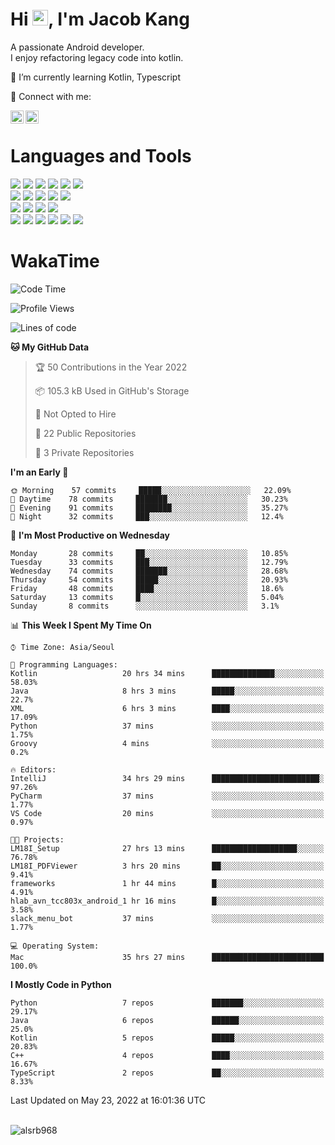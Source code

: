 # Hi <img src="https://media.giphy.com/media/hvRJCLFzcasrR4ia7z/giphy.gif" width="25px">, I'm Jacob Kang
A passionate Android developer.
</br>
I enjoy refactoring legacy code into kotlin.

🌱 I’m currently learning Kotlin, Typescript

🤝 Connect with me:

<a href="https://www.linkedin.com/in/minkyu-kang-b7477b1b2/"><img align="left" src="https://raw.githubusercontent.com/yushi1007/yushi1007/main/images/linkedin.svg" alt="Minkyu Kang | LinkedIn" width="21px"/></a>
<a href="https://www.instagram.com/_jacob_kang/"><img align="left" src="https://raw.githubusercontent.com/yushi1007/yushi1007/main/images/instagram.svg" alt="Jacob Kang | Instagram" width="21px"/></a>

</br>

# Languages and Tools

<div align="left">
<img src="https://img.shields.io/badge/java-007396?logo=java&logoColor=white"/>
<img src="https://img.shields.io/badge/kotlin-7F52FF?logo=kotlin&logoColor=white"/>
<img src="https://img.shields.io/badge/python-3776AB?logo=python&logoColor=white"/>
<img src="https://img.shields.io/badge/bash shell-4EAA25?logo=gnubash&logoColor=white"/>
<img src="https://img.shields.io/badge/c-A8B9CC?logo=c&logoColor=white"/>
<img src="https://img.shields.io/badge/c++-00599C?logo=c%2b%2b&logoColor=white"/>
</div>
<div align="left">
<img src="https://img.shields.io/badge/git-F05032?logo=git&logoColor=white"/>
<img src="https://img.shields.io/badge/github-181717?logo=github&logoColor=white"/>
<img src="https://img.shields.io/badge/mysql-4479A1?logo=mysql&logoColor=white"/>
<img src="https://img.shields.io/badge/sqlite-003B57?logo=sqlite&logoColor=white"/>
<img src="https://img.shields.io/badge/amazon AWS-232F3E?logo=amazonaws&logoColor=white"/>
</div>
<div align="left">
<img src="https://img.shields.io/badge/android-3DDC84?logo=android&logoColor=white"/>
<img src="https://img.shields.io/badge/linux-FCC624?logo=linux&logoColor=white"/>
<img src="https://img.shields.io/badge/flask-000000?logo=flask&logoColor=white"/>
<img src="https://img.shields.io/badge/arduino-00979D?logo=arduino&logoColor=white"/>
</div>
<div align="left">
<img src="https://img.shields.io/badge/slack-4A154B?logo=slack&logoColor=white"/>
<img src="https://img.shields.io/badge/notion-000000?logo=notion&logoColor=white"/>
<img src="https://img.shields.io/badge/jira-0052CC?logo=jira&logoColor=white"/>
<img src="https://img.shields.io/badge/postman-FF6C37?logo=postman&logoColor=white"/>
<img src="https://img.shields.io/badge/intellij-000000?logo=intellijidea&logoColor=white"/>
<img src="https://img.shields.io/badge/pycharm-000000?logo=pycharm&logoColor=white"/>
</div>

# WakaTime

<!--START_SECTION:waka-->
![Code Time](http://img.shields.io/badge/Code%20Time-0%20secs-blue)

![Profile Views](http://img.shields.io/badge/Profile%20Views-13-blue)

![Lines of code](https://img.shields.io/badge/From%20Hello%20World%20I%27ve%20Written-91%20Thousand%20lines%20of%20code-blue)

**🐱 My GitHub Data** 

> 🏆 50 Contributions in the Year 2022
 > 
> 📦 105.3 kB Used in GitHub's Storage 
 > 
> 🚫 Not Opted to Hire
 > 
> 📜 22 Public Repositories 
 > 
> 🔑 3 Private Repositories  
 > 
**I'm an Early 🐤** 

```text
🌞 Morning    57 commits     █████░░░░░░░░░░░░░░░░░░░░   22.09% 
🌆 Daytime    78 commits     ███████░░░░░░░░░░░░░░░░░░   30.23% 
🌃 Evening    91 commits     ████████░░░░░░░░░░░░░░░░░   35.27% 
🌙 Night      32 commits     ███░░░░░░░░░░░░░░░░░░░░░░   12.4%

```
📅 **I'm Most Productive on Wednesday** 

```text
Monday       28 commits     ██░░░░░░░░░░░░░░░░░░░░░░░   10.85% 
Tuesday      33 commits     ███░░░░░░░░░░░░░░░░░░░░░░   12.79% 
Wednesday    74 commits     ███████░░░░░░░░░░░░░░░░░░   28.68% 
Thursday     54 commits     █████░░░░░░░░░░░░░░░░░░░░   20.93% 
Friday       48 commits     ████░░░░░░░░░░░░░░░░░░░░░   18.6% 
Saturday     13 commits     █░░░░░░░░░░░░░░░░░░░░░░░░   5.04% 
Sunday       8 commits      ░░░░░░░░░░░░░░░░░░░░░░░░░   3.1%

```


📊 **This Week I Spent My Time On** 

```text
⌚︎ Time Zone: Asia/Seoul

💬 Programming Languages: 
Kotlin                   20 hrs 34 mins      ██████████████░░░░░░░░░░░   58.03% 
Java                     8 hrs 3 mins        █████░░░░░░░░░░░░░░░░░░░░   22.7% 
XML                      6 hrs 3 mins        ████░░░░░░░░░░░░░░░░░░░░░   17.09% 
Python                   37 mins             ░░░░░░░░░░░░░░░░░░░░░░░░░   1.75% 
Groovy                   4 mins              ░░░░░░░░░░░░░░░░░░░░░░░░░   0.2%

🔥 Editors: 
IntelliJ                 34 hrs 29 mins      ████████████████████████░   97.26% 
PyCharm                  37 mins             ░░░░░░░░░░░░░░░░░░░░░░░░░   1.77% 
VS Code                  20 mins             ░░░░░░░░░░░░░░░░░░░░░░░░░   0.97%

🐱‍💻 Projects: 
LM18I_Setup              27 hrs 13 mins      ███████████████████░░░░░░   76.78% 
LM18I_PDFViewer          3 hrs 20 mins       ██░░░░░░░░░░░░░░░░░░░░░░░   9.41% 
frameworks               1 hr 44 mins        █░░░░░░░░░░░░░░░░░░░░░░░░   4.91% 
hlab_avn_tcc803x_android_1 hr 16 mins        █░░░░░░░░░░░░░░░░░░░░░░░░   3.58% 
slack_menu_bot           37 mins             ░░░░░░░░░░░░░░░░░░░░░░░░░   1.77%

💻 Operating System: 
Mac                      35 hrs 27 mins      █████████████████████████   100.0%

```

**I Mostly Code in Python** 

```text
Python                   7 repos             ███████░░░░░░░░░░░░░░░░░░   29.17% 
Java                     6 repos             ██████░░░░░░░░░░░░░░░░░░░   25.0% 
Kotlin                   5 repos             █████░░░░░░░░░░░░░░░░░░░░   20.83% 
C++                      4 repos             ████░░░░░░░░░░░░░░░░░░░░░   16.67% 
TypeScript               2 repos             ██░░░░░░░░░░░░░░░░░░░░░░░   8.33%

```



 Last Updated on May 23, 2022 at 16:01:36 UTC
<!--END_SECTION:waka-->

</br>

<div align="left">
<img align="left" src="https://github-readme-stats.vercel.app/api/top-langs?username=alsrb968&show_icons=true&locale=en&layout=compact&theme=dark" alt="alsrb968" />
</div>
